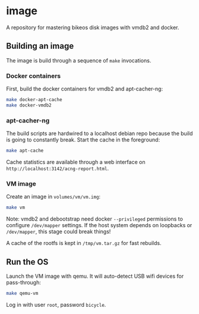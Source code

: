 # image

A repository for mastering bikeos disk images with vmdb2 and docker.

## Building an image

The image is build through a sequence of `make` invocations.

### Docker containers

First, build the docker containers for vmdb2 and apt-cacher-ng:

```sh
make docker-apt-cache
make docker-vmdb2
```

### apt-cacher-ng

The build scripts are hardwired to a localhost debian repo because the build is going to constantly break. Start the cache in the foreground:

```sh
make apt-cache
```

Cache statistics are available through a web interface on `http://localhost:3142/acng-report.html`.

### VM image

Create an image in `volumes/vm/vm.img`:

```sh
make vm
```

Note: vmdb2 and debootstrap need docker `--privileged` permissions to configure `/dev/mapper` settings. If the host system depends on loopbacks or `/dev/mapper`, this stage could break things!

A cache of the rootfs is kept in `/tmp/vm.tar.gz` for fast rebuilds.

## Run the OS

Launch the VM image with qemu. It will auto-detect USB wifi devices for pass-through:

```sh
make qemu-vm
```

Log in with user `root`, password `bicycle`.
